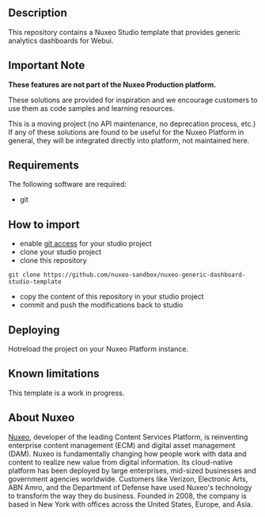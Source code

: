 ## Description
This repository contains a Nuxeo Studio template that provides generic analytics dashboards for Webui.

## Important Note

**These features are not part of the Nuxeo Production platform.**

These solutions are provided for inspiration and we encourage customers to use them as code samples and learning resources.

This is a moving project (no API maintenance, no deprecation process, etc.) If any of these solutions are found to be useful for the Nuxeo Platform in general, they will be integrated directly into platform, not maintained here.

## Requirements
The following software are required:
- git

## How to import
- enable [git access](https://doc.nuxeo.com/studio/nuxeo-studio-designer-git-access/) for your studio project
- clone your studio project
- clone this repository
```
git clone https://github.com/nuxeo-sandbox/nuxeo-generic-dashboard-studio-template
```
- copy the content of this repository in your studio project
- commit and push the modifications back to studio

## Deploying
Hotreload the project on your Nuxeo Platform instance.

## Known limitations
This template is a work in progress.

## About Nuxeo
[Nuxeo](http://www.nuxeo.com), developer of the leading Content Services Platform, is reinventing enterprise content management (ECM) and digital asset management (DAM). Nuxeo is fundamentally changing how people work with data and content to realize new value from digital information. Its cloud-native platform has been deployed by large enterprises, mid-sized businesses and government agencies worldwide. Customers like Verizon, Electronic Arts, ABN Amro, and the Department of Defense have used Nuxeo's technology to transform the way they do business. Founded in 2008, the company is based in New York with offices across the United States, Europe, and Asia.
